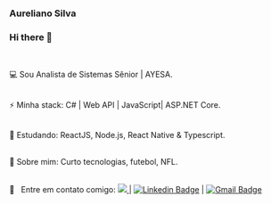 ### **Aureliano Silva**

### Hi there 👋


<br/>

:computer: Sou Analista de Sistemas Sênior | AYESA.

<br/> ⚡ Minha stack: C# | Web API | JavaScript| ASP.NET Core.

 <br/> 🔭 Estudando: ReactJS, Node.js, React Native & Typescript.
 
 <br/> 💬 Sobre mim: Curto tecnologias, futebol, NFL.
 
 <br/> :email: &nbsp; Entre em contato comigo:  <a href="https://api.whatsapp.com/send?phone=5562981101190&text=Olá, Aureliano!" alt="Whatsapp">
    <img src="https://img.shields.io/badge/-Whatsapp-15d366?style=flat&labelColor=25d366&logo=whatsapp&logoColor=white"/>
  </a> | 
 [![Linkedin Badge](https://img.shields.io/badge/-Linkedin-blue?style=flat-square&logo=Linkedin&logoColor=white&link=https://www.linkedin.com/in/aureliano-silva-87587665/)](https://www.linkedin.com/in/aureliano-silva-87587665//) 
| 
[![Gmail Badge](https://img.shields.io/badge/-Gmail-c14438?style=flat-square&logo=Gmail&logoColor=white&link=mailto:aurelianos18@gmail.com)](mailto:aurelianos18@gmail.com)
